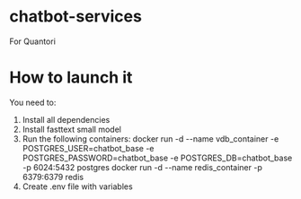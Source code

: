 # chatbot-services
For Quantori

# How to launch it
You need to:
1. Install all dependencies
2. Install fasttext small model
3. Run the following containers:
docker run -d --name vdb_container -e POSTGRES_USER=chatbot_base -e POSTGRES_PASSWORD=chatbot_base -e POSTGRES_DB=chatbot_base -p 6024:5432 postgres
docker run -d --name redis_container -p 6379:6379 redis
4. Create .env file with variables
